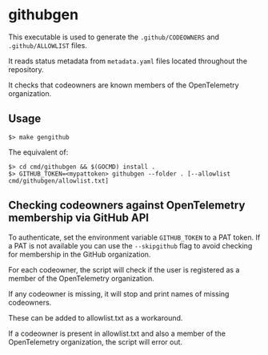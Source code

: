 # githubgen

This executable is used to generate the `.github/CODEOWNERS` and
`.github/ALLOWLIST` files.

It reads status metadata from `metadata.yaml` files located throughout the
repository.

It checks that codeowners are known members of the OpenTelemetry organization.

## Usage

```shell
$> make gengithub
```

The equivalent of:

```shell
$> cd cmd/githubgen && $(GOCMD) install .
$> GITHUB_TOKEN=<mypattoken> githubgen --folder . [--allowlist cmd/githubgen/allowlist.txt] 
```

## Checking codeowners against OpenTelemetry membership via GitHub API

To authenticate, set the environment variable `GITHUB_TOKEN` to a PAT token.
If a PAT is not available you can use the `--skipgithub` flag to avoid checking
for membership in the GitHub organization.

For each codeowner, the script will check if the user is registered as a member
of the OpenTelemetry organization.

If any codeowner is missing, it will stop and print names of missing codeowners.

These can be added to allowlist.txt as a workaround.

If a codeowner is present in allowlist.txt and also a member of the
OpenTelemetry organization, the script will error out.

